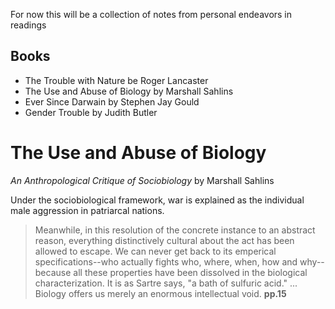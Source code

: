 For now this will be a collection of notes from personal endeavors in readings

## Books

 - The Trouble with Nature be Roger Lancaster
 - The Use and Abuse of Biology by Marshall Sahlins
 - Ever Since Darwain by Stephen Jay Gould
 - Gender Trouble by Judith Butler

 # The Use and Abuse of Biology
 *An Anthropological Critique of Sociobiology* by Marshall Sahlins

Under the sociobiological framework, war is explained as the individual male aggression in patriarcal nations.
 > Meanwhile, in this resolution of the concrete instance to an abstract reason, everything distinctively cultural about the act has been allowed to escape. We can never get back to its emperical specifications--who actually fights who, where, when, how and why--because all these properties have been dissolved in the biological characterization. It is as Sartre says, "a bath of sulfuric acid." ... Biology offers us merely an enormous intellectual void. __pp.15__
